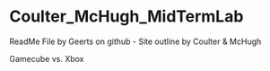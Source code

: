 # Coulter_McHugh_MidTermLab
ReadMe File by Geerts on github - 
Site outline by Coulter & McHugh

Gamecube vs. Xbox
